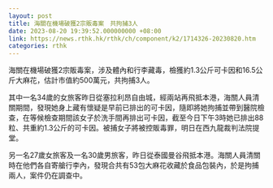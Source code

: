 ```yaml
---
layout: post
title: 海關在機場破獲2宗販毒案　共拘捕3人
date: 2023-08-20 19:39:52.000000000 +08:00
link: https://news.rthk.hk/rthk/ch/component/k2/1714326-20230820.htm
categories: rthk
---
```


海關在機場破獲2宗販毒案，涉及體內和行李藏毒，檢獲約1.3公斤可卡因和16.5公斤大麻花，估計市值約500萬元，共拘捕3人。

其中一名34歲的女旅客昨日從塞拉利昂自由城，經兩站再飛抵本港，海關人員清關期間，發現她身上藏有懷疑是早前已排出的可卡因，隨即將她拘捕並帶到醫院檢查，在等候檢查期間該女子於洗手間再排出可卡因，截至今日下午3時她已排出88粒、共重約1.3公斤的可卡因。被捕女子將被控販毒罪，明日在西九龍裁判法院提堂。

另一名27歲女旅客及一名30歲男旅客，昨日從泰國曼谷飛抵本港。海關人員清關時在他們各自寄艙行李內，發現合共有53包大麻花收藏於食品包裝內，於是拘捕兩人，案件仍在調查中。
